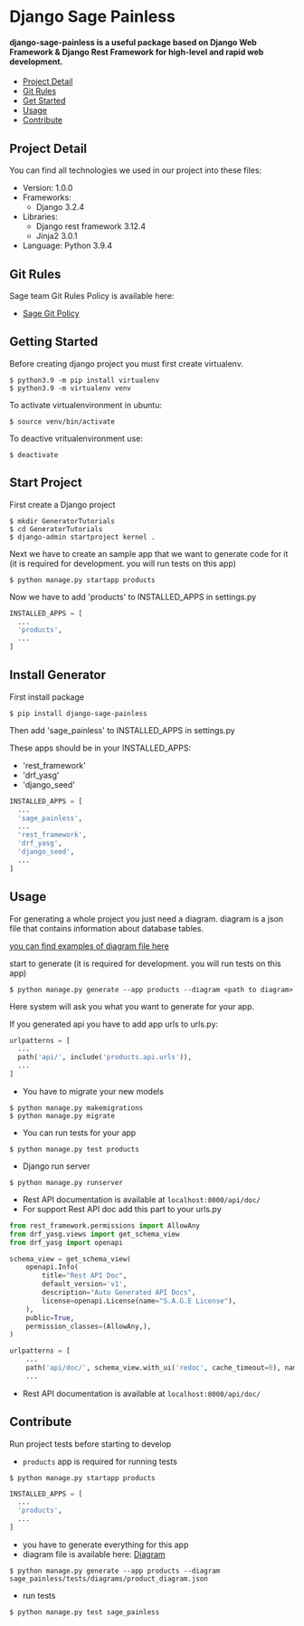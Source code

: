 # Django Sage Painless
#### django-sage-painless is a useful package based on Django Web Framework & Django Rest Framework for high-level and rapid web development.

- [Project Detail](#project-detail)
- [Git Rules](#git-rules)
- [Get Started](#getting-started)
- [Usage](#usage)
- [Contribute](#contribute)

## Project Detail

You can find all technologies we used in our project into these files:
* Version: 1.0.0
* Frameworks: 
  - Django 3.2.4
* Libraries:
  - Django rest framework 3.12.4
  - Jinja2 3.0.1
* Language: Python 3.9.4

## Git Rules
Sage team Git Rules Policy is available here:
- [Sage Git Policy](https://www.atlassian.com/git/tutorials/comparing-workflows/gitflow-workflow)

## Getting Started
Before creating django project you must first create virtualenv.

``` shell
$ python3.9 -m pip install virtualenv
$ python3.9 -m virtualenv venv
```

To activate virtualenvironment in ubuntu:
```shell
$ source venv/bin/activate
```

To deactive vritualenvironment use:
``` shell
$ deactivate
```

## Start Project

First create a Django project
```shell
$ mkdir GeneratorTutorials
$ cd GeneratorTutorials
$ django-admin startproject kernel .
```

Next we have to create an sample app that we want to generate code for it
(it is required for development. you will run tests on this app)
```shell
$ python manage.py startapp products
```
Now we have to add 'products' to INSTALLED_APPS in settings.py
```python
INSTALLED_APPS = [
  ...
  'products',
  ...
]
```

## Install Generator
First install package
```shell
$ pip install django-sage-painless
```
Then add 'sage_painless' to INSTALLED_APPS in settings.py

These apps should be in your INSTALLED_APPS:
- 'rest_framework'
- 'drf_yasg'
- 'django_seed'
```python
INSTALLED_APPS = [
  ...
  'sage_painless',
  ...
  'rest_framework',
  'drf_yasg',
  'django_seed',
  ...
]
```

## Usage
For generating a whole project you just need a diagram.
diagram is a json file that contains information about database tables.

[you can find examples of diagram file here](sage_painless/docs/diagrams)

start to generate
(it is required for development. you will run tests on this app)
```shell
$ python manage.py generate --app products --diagram <path to diagram>
```

Here system will ask you what you want to generate for your app.

If you generated api you have to add app urls to urls.py:
```python
urlpatterns = [
  ...
  path('api/', include('products.api.urls')),
  ...
]
```
- You have to migrate your new models
```shell
$ python manage.py makemigrations
$ python manage.py migrate
```
- You can run tests for your app
```shell
$ python manage.py test products
```
- Django run server
```shell
$ python manage.py runserver
```
- Rest API documentation is available at `localhost:8000/api/doc/`
- For support Rest API doc add this part to your urls.py
```python
from rest_framework.permissions import AllowAny
from drf_yasg.views import get_schema_view
from drf_yasg import openapi

schema_view = get_schema_view(
    openapi.Info(
        title="Rest API Doc",
        default_version='v1',
        description="Auto Generated API Docs",
        license=openapi.License(name="S.A.G.E License"),
    ),
    public=True,
    permission_classes=(AllowAny,),
)

urlpatterns = [
    ...
    path('api/doc/', schema_view.with_ui('redoc', cache_timeout=0), name='schema-swagger-ui'),
    ...

```
- Rest API documentation is available at `localhost:8000/api/doc/`

## Contribute
Run project tests before starting to develop
- `products` app is required for running tests
```shell
$ python manage.py startapp products
```
```python
INSTALLED_APPS = [
  ...
  'products',
  ...
]
```
- you have to generate everything for this app
- diagram file is available here: [Diagram](sage_painless/tests/diagrams/product_diagram.json)
```shell
$ python manage.py generate --app products --diagram sage_painless/tests/diagrams/product_diagram.json
```
- run tests
```shell
$ python manage.py test sage_painless
```
